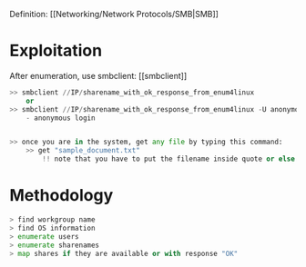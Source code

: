 
Definition: [[Networking/Network Protocols/SMB|SMB]]



# Exploitation
After enumeration, use smbclient: [[smbclient]]
```python
>> smbclient //IP/sharename_with_ok_response_from_enum4linux
	or
>> smbclient //IP/sharename_with_ok_response_from_enum4linux -U anonymous 
	- anonymous login


>> once you are in the system, get any file by typing this command:
	>> get "sample_document.txt"
		!! note that you have to put the filename inside quote or else it will not found the object name

```


# Methodology
```python
> find workgroup name
> find OS information
> enumerate users
> enumerate sharenames
> map shares if they are available or with response "OK"

```
































